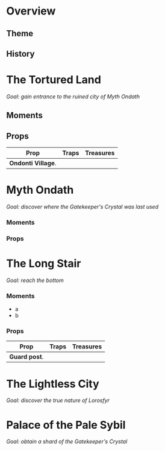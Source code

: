 # Overview
## Theme
## History
# The Tortured Land
_Goal: gain entrance to the ruined city of Myth Ondath_
## Moments
## Props
|Prop|Traps|Treasures|
|-|-|-|
|**Ondonti Village**.|||
# Myth Ondath
_Goal: discover where the Gatekeeper's Crystal was last used_
### Moments
### Props
# The Long Stair
_Goal: reach the bottom_
### Moments
- a
- b
### Props
|Prop|Traps|Treasures|
|-|-|-|
|**Guard post**.|||
# The Lightless City
_Goal: discover the true nature of Lorosfyr_
# Palace of the Pale Sybil
_Goal: obtain a shard of the Gatekeeper's Crystal_
